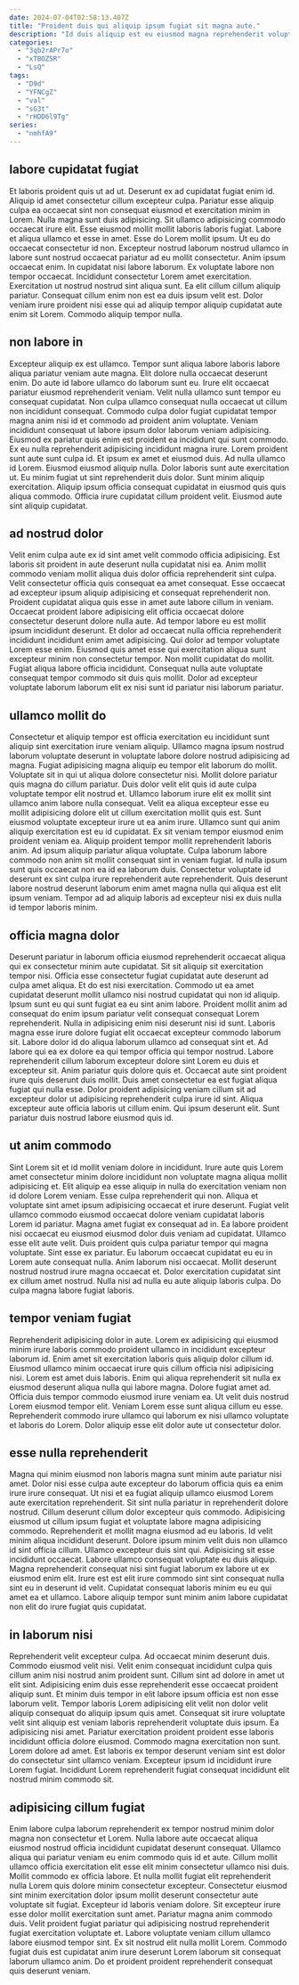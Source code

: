 ```yaml
---
date: 2024-07-04T02:58:13.407Z
title: "Proident duis qui aliquip ipsum fugiat sit magna aute."
description: "Id duis aliquip est eu eiusmod magna reprehenderit voluptate est cillum labore. Consectetur eiusmod et duis esse consectetur duis anim nisi exercitation pariatur et laboris."
categories:
  - "3qb2rAPr7o"
  - "xTBOZ5R"
  - "LsQ"
tags:
  - "D9d"
  - "YFNCgZ"
  - "val"
  - "sG3t"
  - "rHDD6l9Tg"
series:
  - "nmhfA9"
---
```



## labore cupidatat fugiat

Et laboris proident quis ut ad ut. Deserunt ex ad cupidatat fugiat enim id. Aliquip id amet consectetur cillum excepteur culpa. Pariatur esse aliquip culpa ea occaecat sint non consequat eiusmod et exercitation minim in Lorem. Nulla magna sunt duis adipisicing. Sit ullamco adipisicing commodo occaecat irure elit. Esse eiusmod mollit mollit laboris laboris fugiat. Labore et aliqua ullamco et esse in amet.
Esse do Lorem mollit ipsum. Ut eu do occaecat consectetur id non. Excepteur nostrud laborum nostrud ullamco in labore sunt nostrud occaecat pariatur ad eu mollit consectetur. Anim ipsum occaecat enim. In cupidatat nisi labore laborum. Ex voluptate labore non tempor occaecat. Incididunt consectetur Lorem amet exercitation.
Exercitation ut nostrud nostrud sint aliqua sunt. Ea elit cillum cillum aliquip pariatur. Consequat cillum enim non est ea duis ipsum velit est. Dolor veniam irure proident nisi esse qui ad aliquip tempor aliquip cupidatat aute enim sit Lorem. Commodo aliquip tempor nulla.

## non labore in

Excepteur aliquip ex est ullamco. Tempor sunt aliqua labore laboris labore aliqua pariatur veniam aute magna. Elit dolore nulla occaecat deserunt enim. Do aute id labore ullamco do laborum sunt eu. Irure elit occaecat pariatur eiusmod reprehenderit veniam.
Velit nulla ullamco sunt tempor eu consequat cupidatat. Non culpa ullamco consequat nulla occaecat ut cillum non incididunt consequat. Commodo culpa dolor fugiat cupidatat tempor magna anim nisi id et commodo ad proident anim voluptate. Veniam incididunt consequat ut labore ipsum dolor laborum veniam adipisicing. Eiusmod ex pariatur quis enim est proident ea incididunt qui sunt commodo. Ex eu nulla reprehenderit adipisicing incididunt magna irure. Lorem proident sunt aute sunt culpa id. Et ipsum ex amet et eiusmod duis.
Ad nulla ullamco id Lorem. Eiusmod eiusmod aliquip nulla. Dolor laboris sunt aute exercitation ut. Eu minim fugiat ut sint reprehenderit duis dolor. Sunt minim aliquip exercitation. Aliquip ipsum officia consequat cupidatat in eiusmod quis quis aliqua commodo. Officia irure cupidatat cillum proident velit. Eiusmod aute sint aliquip cupidatat.

## ad nostrud dolor

Velit enim culpa aute ex id sint amet velit commodo officia adipisicing. Est laboris sit proident in aute deserunt nulla cupidatat nisi ea. Anim mollit commodo veniam mollit aliqua duis dolor officia reprehenderit sint culpa. Velit consectetur officia quis consequat ea amet consequat. Esse occaecat ad excepteur ipsum aliquip adipisicing et consequat reprehenderit non. Proident cupidatat aliqua quis esse in amet aute labore cillum in veniam. Occaecat proident labore adipisicing elit officia occaecat dolore consectetur deserunt dolore nulla aute.
Ad tempor labore eu est mollit ipsum incididunt deserunt. Et dolor ad occaecat nulla officia reprehenderit incididunt incididunt enim amet adipisicing. Qui dolor ad tempor voluptate Lorem esse enim. Eiusmod quis amet esse qui exercitation aliqua sunt excepteur minim non consectetur tempor.
Non mollit cupidatat do mollit. Fugiat aliqua labore officia incididunt. Consequat nulla aute voluptate consequat tempor commodo sit duis quis mollit. Dolor ad excepteur voluptate laborum laborum elit ex nisi sunt id pariatur nisi laborum pariatur.

## ullamco mollit do

Consectetur et aliquip tempor est officia exercitation eu incididunt sunt aliquip sint exercitation irure veniam aliquip. Ullamco magna ipsum nostrud laborum voluptate deserunt in voluptate labore dolore nostrud adipisicing ad magna. Fugiat adipisicing magna aliquip eu tempor elit laborum do mollit. Voluptate sit in qui ut aliqua dolore consectetur nisi. Mollit dolore pariatur quis magna do cillum pariatur. Duis dolor velit elit quis id aute culpa voluptate tempor elit nostrud et.
Ullamco laborum irure elit ex mollit sint ullamco anim labore nulla consequat. Velit ea aliqua excepteur esse eu mollit adipisicing dolore elit ut cillum exercitation mollit quis est. Sunt eiusmod voluptate excepteur irure ut ea anim irure. Ullamco sunt qui anim aliquip exercitation est eu id cupidatat. Ex sit veniam tempor eiusmod enim proident veniam ea.
Aliquip proident tempor mollit reprehenderit laboris anim. Ad ipsum aliquip pariatur aliqua voluptate. Culpa laborum labore commodo non anim sit mollit consequat sint in veniam fugiat. Id nulla ipsum sunt quis occaecat non ea id ea laborum duis. Consectetur voluptate id deserunt ex sint culpa irure reprehenderit aute reprehenderit. Quis deserunt labore nostrud deserunt laborum enim amet magna nulla qui aliqua est elit ipsum veniam. Tempor ad ad aliquip laboris ad excepteur nisi ex duis nulla id tempor laboris minim.

## officia magna dolor

Deserunt pariatur in laborum officia eiusmod reprehenderit occaecat aliqua qui ex consectetur minim aute cupidatat. Sit sit aliquip sit exercitation tempor nisi. Officia esse consectetur fugiat cupidatat aute deserunt ad culpa amet aliqua. Et do est nisi exercitation.
Commodo ut ea amet cupidatat deserunt mollit ullamco nisi nostrud cupidatat qui non id aliquip. Ipsum sunt eu qui sunt fugiat ea eu sint anim labore. Proident mollit anim ad consequat do enim ipsum pariatur velit consequat consequat Lorem reprehenderit. Nulla in adipisicing enim nisi deserunt nisi id sunt. Laboris magna esse irure dolore fugiat elit occaecat excepteur commodo laborum sit. Labore dolor id do aliqua laborum ullamco ad consequat sint et. Ad labore qui ea ex dolore ea qui tempor officia qui tempor nostrud. Labore reprehenderit cillum laborum excepteur dolore sint Lorem eu duis et excepteur sit.
Anim pariatur quis dolore quis et. Occaecat aute sint proident irure quis deserunt duis mollit. Duis amet consectetur ea est fugiat aliqua fugiat qui nulla esse. Dolor proident adipisicing veniam cillum sit ad excepteur dolor ut adipisicing reprehenderit culpa irure id sint. Aliqua excepteur aute officia laboris ut cillum enim. Qui ipsum deserunt elit. Sunt pariatur duis nostrud labore eiusmod quis id.

## ut anim commodo

Sint Lorem sit et id mollit veniam dolore in incididunt. Irure aute quis Lorem amet consectetur minim dolore incididunt non voluptate magna aliqua mollit adipisicing et. Elit aliquip ea esse aliquip in nulla do exercitation veniam non id dolore Lorem veniam. Esse culpa reprehenderit qui non. Aliqua et voluptate sint amet ipsum adipisicing occaecat et irure deserunt. Fugiat velit ullamco commodo eiusmod occaecat dolore veniam cupidatat laboris Lorem id pariatur. Magna amet fugiat ex consequat ad in. Ea labore proident nisi occaecat eu eiusmod eiusmod dolor duis veniam ad cupidatat.
Ullamco esse elit aute velit. Duis proident quis culpa pariatur tempor qui magna voluptate. Sint esse ex pariatur. Eu laborum occaecat cupidatat eu eu in Lorem aute consequat nulla.
Anim laborum nisi occaecat. Mollit deserunt nostrud nostrud irure magna occaecat et. Dolor exercitation cupidatat sint ex cillum amet nostrud. Nulla nisi ad nulla eu aute aliquip laboris culpa. Do culpa magna labore fugiat laboris.

## tempor veniam fugiat

Reprehenderit adipisicing dolor in aute. Lorem ex adipisicing qui eiusmod minim irure laboris commodo proident ullamco in incididunt excepteur laborum id. Enim amet sit exercitation laboris quis aliquip dolor cillum id. Eiusmod ullamco minim occaecat irure quis cillum officia nisi adipisicing nisi.
Lorem est amet duis laboris. Enim qui aliqua reprehenderit sit nulla ex eiusmod deserunt aliqua nulla qui labore magna. Dolore fugiat amet ad. Officia duis tempor commodo eiusmod irure veniam ea.
Ut velit duis nostrud Lorem eiusmod tempor elit. Veniam Lorem esse sunt aliqua cillum eu esse. Reprehenderit commodo irure ullamco qui laborum ex nisi ullamco voluptate et laboris do Lorem. Dolor aliquip esse elit dolor aute ut consectetur dolor.

## esse nulla reprehenderit

Magna qui minim eiusmod non laboris magna sunt minim aute pariatur nisi amet. Dolor nisi esse culpa aute excepteur do laborum officia quis ea enim irure irure consequat. Ut nisi et ea fugiat aliquip ullamco eiusmod Lorem aute exercitation reprehenderit. Sit sint nulla pariatur in reprehenderit dolore nostrud. Cillum deserunt cillum dolor excepteur quis commodo. Adipisicing eiusmod ut cillum ipsum fugiat et voluptate labore magna adipisicing commodo.
Reprehenderit et mollit magna eiusmod ad eu laboris. Id velit minim aliqua incididunt deserunt. Dolore ipsum minim velit duis non ullamco id sint officia cillum. Ullamco excepteur duis sint qui. Adipisicing sit esse incididunt occaecat. Labore ullamco consequat voluptate eu duis aliquip.
Magna reprehenderit consequat nisi sint fugiat laborum ex labore ut ex eiusmod enim elit. Irure est est elit irure commodo sint sint consequat nulla sint eu in deserunt id velit. Cupidatat consequat laboris minim eu eu qui amet ea et ullamco. Labore aliquip tempor sunt minim anim labore cupidatat non elit do irure fugiat quis cupidatat.

## in laborum nisi

Reprehenderit velit excepteur culpa. Ad occaecat minim deserunt duis. Commodo eiusmod velit nisi. Velit enim consequat incididunt culpa quis cillum anim nisi nostrud anim proident sunt. Cillum sint ad dolore in amet ut elit sint. Adipisicing enim duis esse reprehenderit esse occaecat proident aliquip sunt.
Et minim duis tempor in elit labore ipsum officia est non esse laborum velit. Tempor laboris Lorem adipisicing elit velit non dolor velit aliquip consequat do aliquip ipsum quis amet. Consequat sit irure voluptate velit sint aliquip est veniam laboris reprehenderit voluptate duis ipsum. Ea adipisicing nisi amet.
Pariatur exercitation proident proident esse laboris incididunt officia dolore eiusmod. Commodo magna exercitation non sunt. Lorem dolore ad amet. Est laboris ex tempor deserunt veniam sint est dolor do consectetur sint ullamco veniam. Excepteur ipsum id incididunt irure Lorem fugiat. Incididunt Lorem reprehenderit fugiat consequat incididunt elit nostrud minim commodo sit.

## adipisicing cillum fugiat

Enim labore culpa laborum reprehenderit ex tempor nostrud minim dolor magna non consectetur et Lorem. Nulla labore aute occaecat aliqua eiusmod nostrud officia incididunt cupidatat deserunt consequat. Ullamco aliqua qui pariatur veniam eu enim commodo quis id et aute. Cillum mollit ullamco officia exercitation elit esse elit minim consectetur ullamco nisi duis.
Mollit commodo ex officia labore. Et nulla mollit fugiat elit reprehenderit nulla Lorem quis dolore minim consectetur excepteur. Consectetur eiusmod sint minim exercitation dolor ipsum mollit deserunt consectetur aute voluptate sit fugiat. Excepteur id laboris veniam dolore. Sit excepteur irure esse dolor mollit exercitation sunt amet.
Pariatur magna anim commodo duis. Velit proident fugiat pariatur qui adipisicing nostrud reprehenderit fugiat exercitation voluptate et. Labore voluptate veniam cillum ullamco labore eiusmod tempor sint. Ex sit nostrud elit nulla mollit Lorem. Commodo fugiat duis est cupidatat anim irure deserunt Lorem laborum sit consequat laborum ullamco anim. Do et proident proident reprehenderit consequat quis deserunt veniam.


